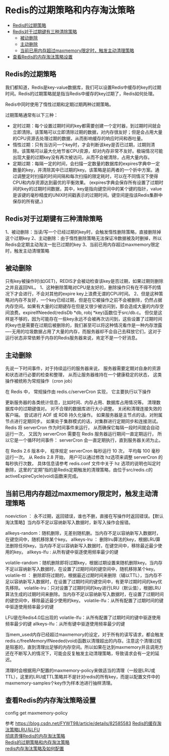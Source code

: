 # Redis的过期策略和内存淘汰策略


- [Redis的过期策略](#Redis的过期策略)
- [Redis对于过期键有三种清除策略](#Redis对于过期键有三种清除策略)
    - [被动删除](#被动删除)
    - [主动删除](#主动删除)
    - [当前已用内存超过maxmemory限定时，触发主动清理策略](#当前已用内存超过maxmemory限定时，触发主动清理策略)
- [查看Redis的内存淘汰策略设置](#查看Redis的内存淘汰策略设置)



## Redis的过期策略

我们都知道，Redis是key-value数据库，我们可以设置Redis中缓存的key的过期时间。Redis的过期策略就是指当Redis中缓存的key过期了，Redis如何处理。

Redis中同时使用了惰性过期和定期过期两种过期策略。

过期策略通常有以下三种：

- 定时过期：每个设置过期时间的key都需要创建一个定时器，到过期时间就会立即清除。该策略可以立即清除过期的数据，对内存很友好；但是会占用大量的CPU资源去处理过期的数据，从而影响缓存的响应时间和吞吐量。
- 惰性过期：只有当访问一个key时，才会判断该key是否已过期，过期则清除。该策略可以最大化地节省CPU资源，却对内存非常不友好。极端情况可能出现大量的过期key没有再次被访问，从而不会被清除，占用大量内存。
- 定期过期：每隔一定的时间，会扫描一定数量的数据库的expires字典中一定数量的key，并清除其中已过期的key。该策略是前两者的一个折中方案。通过调整定时扫描的时间间隔和每次扫描的限定耗时，可以在不同情况下使得CPU和内存资源达到最优的平衡效果。
(expires字典会保存所有设置了过期时间的key的过期时间数据，其中，key是指向键空间中的某个键的指针，value是该键的毫秒精度的UNIX时间戳表示的过期时间。键空间是指该Redis集群中保存的所有键。)






## Redis对于过期键有三种清除策略
1、被动删除：当读/写一个已经过期的key时，会触发惰性删除策略，直接删除掉这个过期key
2、主动删除：由于惰性删除策略无法保证冷数据被及时删掉，所以Redis会定期主动淘汰一批已过期的key
3、当前已用内存超过maxmemory限定时，触发主动清理策略



## 被动删除

只有key被操作时(如GET)，REDIS才会被动检查该key是否过期，如果过期则删除之并且返回NIL。 
1、这种删除策略对CPU是友好的，删除操作只有在不得不的情况下才会进行，不会对其他的expire key上浪费无谓的CPU时间。 
2、但是这种策略对内存不友好，一个key已经过期，但是在它被操作之前不会被删除，仍然占据内存空间。如果有大量的过期键存在但是又很少被访问到，那会造成大量的内存空间浪费。expireIfNeeded(redisDb *db, robj *key)函数位于src/db.c。 
但仅是这样是不够的，因为可能存在一些key永远不会被再次访问到，这些设置了过期时间的key也是需要在过期后被删除的，我们甚至可以将这种情况看作是一种内存泄露—-无用的垃圾数据占用了大量的内存，而服务器却不会自己去释放它们，这对于运行状态非常依赖于内存的Redis服务器来说，肯定不是一个好消息。



## 主动删除

先说一下时间事件，对于持续运行的服务器来说， 服务器需要定期对自身的资源和状态进行必要的检查和整理， 从而让服务器维持在一个健康稳定的状态， 这类操作被统称为常规操作（cron job）

在 Redis 中， 常规操作由 redis.c/serverCron 实现， 它主要执行以下操作

更新服务器的各类统计信息，比如时间、内存占用、数据库占用情况等。
清理数据库中的过期键值对。
对不合理的数据库进行大小调整。
关闭和清理连接失效的客户端。
尝试进行 AOF 或 RDB 持久化操作。
如果服务器是主节点的话，对附属节点进行定期同步。
如果处于集群模式的话，对集群进行定期同步和连接测试。
Redis 将 serverCron 作为时间事件来运行， 从而确保它每隔一段时间就会自动运行一次， 又因为 serverCron 需要在 Redis 服务器运行期间一直定期运行， 所以它是一个循环时间事件： serverCron 会一直定期执行，直到服务器关闭为止。

在 Redis 2.6 版本中， 程序规定 serverCron 每秒运行 10 次， 平均每 100 毫秒运行一次。 从 Redis 2.8 开始， 用户可以通过修改 hz选项来调整 serverCron 的每秒执行次数， 具体信息请参考 redis.conf 文件中关于 hz 选项的说明也叫定时删除，这里的“定期”指的是Redis定期触发的清理策略，由位于src/redis.c的activeExpireCycle(void)函数来完成。




## 当前已用内存超过maxmemory限定时，触发主动清理策略

noeviction ： 永不过期，返回错误，谁也不删，直接在写操作时返回错误。【默认淘汰策略】当内存不足以容纳新写入数据时，新写入操作会报错。

allkeys-random：随机删除，无差别随机删。当内存不足以容纳新写入数据时，在键空间中，随机移除某个key。
allkeys-lru ： 删除lru算法的key，根据LRU算法删除任何key。当内存不足以容纳新写入数据时，在键空间中，移除最近最少使用的key。
allkeys-lfu : 从所有键中驱逐使用频率最少的键

volatile-random：随机删除即将过期key，根据过期设置来随机删除key。当内存不足以容纳新写入数据时，在设置了过期时间的键空间中，随机移除某个key。
volatile-ttl ： 删除即将过期的，根据最近过期时间来删除（辅以TTL），当内存不足以容纳新写入数据时，在设置了过期时间的键空间中，有更早过期时间的key优先移除。
volatile-lru：只对设置了过期时间的key进行LRU（默认值），根据LRU算法生成的过期时间来删除。当内存不足以容纳新写入数据时，在设置了过期时间的键空间中，移除最近最少使用的key。
volatile-lfu：从所有配置了过期时间的键中驱逐使用频率最少的键


LFU是在Redis4.0后出现的
volatile-lfu：从所有配置了过期时间的键中驱逐使用频率最少的键
allkeys-lfu：从所有键中驱逐使用频率最少的键



当mem_used内存已经超过maxmemory的设定，对于所有的读写请求，都会触发redis.c/freeMemoryIfNeeded(void)函数以清理超出的内存。注意这个清理过程是阻塞的，直到清理出足够的内存空间。所以如果在达到maxmemory并且调用方还在不断写入的情况下，可能会反复触发主动清理策略，导致请求会有一定的延迟。

清理时会根据用户配置的maxmemory-policy来做适当的清理（一般是LRU或TTL），这里的LRU或TTL策略并不是针对redis的所有key，而是以配置文件中的maxmemory-samples个key作为样本池进行抽样清理。





## 查看Redis的内存淘汰策略设置

config get maxmemory-policy





参考
https://blog.csdn.net/FYWT98/article/details/82585583
[Redis的缓存淘汰策略LRU与LFU](https://www.jianshu.com/p/c8aeb3eee6bc)  
[彻底弄懂Redis的内存淘汰策略](https://zhuanlan.zhihu.com/p/105587132)  
[Redis的过期策略和内存淘汰策略](https://www.jianshu.com/p/8aa619933ebb)  
[redis内存淘汰策略及如何配置](https://cloud.tencent.com/developer/article/1699610)  




